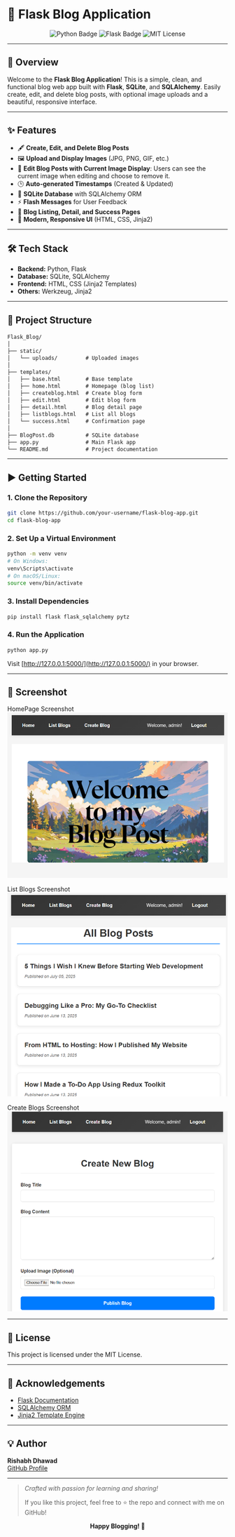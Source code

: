 # 📝 Flask Blog Application

<p align="center">
  <img src="https://img.shields.io/badge/Python-3.8%2B-blue?logo=python" alt="Python Badge"/>
  <img src="https://img.shields.io/badge/Flask-2.x-green?logo=flask" alt="Flask Badge"/>
  <img src="https://img.shields.io/badge/License-MIT-yellow.svg" alt="MIT License"/>
</p>

---

## 🚀 Overview

Welcome to the **Flask Blog Application**! This is a simple, clean, and functional blog web app built with **Flask**, **SQLite**, and **SQLAlchemy**. Easily create, edit, and delete blog posts, with optional image uploads and a beautiful, responsive interface.

---

## ✨ Features

- 🖋️ **Create, Edit, and Delete Blog Posts**
- 🖼️ **Upload and Display Images** (JPG, PNG, GIF, etc.)
- 🔄 **Edit Blog Posts with Current Image Display**: Users can see the current image when editing and choose to remove it.
- 🕒 **Auto-generated Timestamps** (Created & Updated)
- 💾 **SQLite Database** with SQLAlchemy ORM
- ⚡ **Flash Messages** for User Feedback
- 📄 **Blog Listing, Detail, and Success Pages**
- 🎨 **Modern, Responsive UI** (HTML, CSS, Jinja2)

---

## 🛠️ Tech Stack

- **Backend:** Python, Flask
- **Database:** SQLite, SQLAlchemy
- **Frontend:** HTML, CSS (Jinja2 Templates)
- **Others:** Werkzeug, Jinja2

---

## 📂 Project Structure

```
Flask_Blog/
│
├── static/
│   └── uploads/         # Uploaded images
│
├── templates/
│   ├── base.html        # Base template
│   ├── home.html        # Homepage (blog list)
│   ├── createblog.html  # Create blog form
│   ├── edit.html        # Edit blog form
│   ├── detail.html      # Blog detail page
│   ├── listblogs.html   # List all blogs
│   └── success.html     # Confirmation page
│
├── BlogPost.db          # SQLite database
├── app.py               # Main Flask app
└── README.md            # Project documentation
```

---

## ▶️ Getting Started

### 1. Clone the Repository

```bash
git clone https://github.com/your-username/flask-blog-app.git
cd flask-blog-app
```

### 2. Set Up a Virtual Environment

```bash
python -m venv venv
# On Windows:
venv\Scripts\activate
# On macOS/Linux:
source venv/bin/activate
```

### 3. Install Dependencies

```bash
pip install flask flask_sqlalchemy pytz
```

### 4. Run the Application

```bash
python app.py
```

Visit [http://127.0.0.1:5000/](http://127.0.0.1:5000/) in your browser.

---

## 📸 Screenshot

HomePage Screenshot
![Homepage Screenshot](static/screenshots/home.png)

List Blogs Screenshot
![List Blogs Screenshot](static/screenshots/listblogs.png)

Create Blogs Screenshot
![Create Blogs Screenshot](static/screenshots/createblog.png)

---

## 📜 License

This project is licensed under the MIT License.

---

## 🙌 Acknowledgements

- [Flask Documentation](https://flask.palletsprojects.com/)
- [SQLAlchemy ORM](https://www.sqlalchemy.org/)
- [Jinja2 Template Engine](https://jinja.palletsprojects.com/)

---

## 💡 Author

**Rishabh Dhawad**  
[GitHub Profile](https://github.com/rishabhdhawad)

---

> _Crafted with passion for learning and sharing!_
> 
> If you like this project, feel free to ⭐️ the repo and connect with me on GitHub!

<p align="center">
  <b>Happy Blogging! 🚀</b>
</p>

